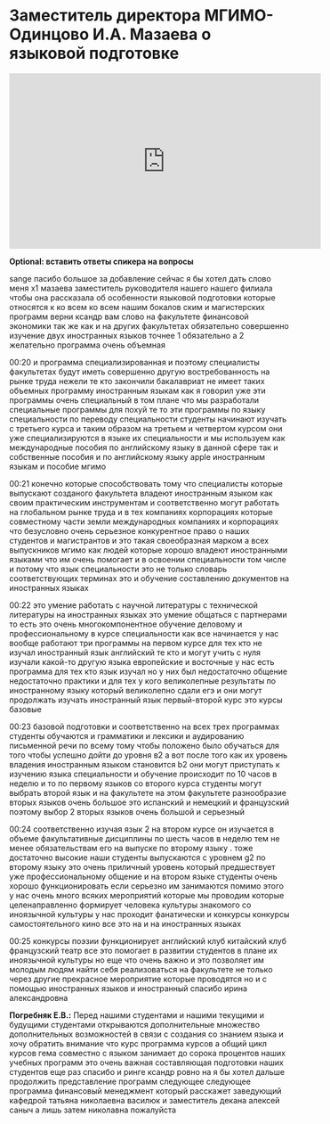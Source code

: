 # Заместитель директора МГИМО-Одинцово И.А. Мазаева о языковой подготовке

<iframe width="560" height="315" src="https://www.youtube.com/embed/_I8y1G2_vp0" frameborder="0" allow="accelerometer; autoplay; encrypted-media; gyroscope; picture-in-picture" allowfullscreen></iframe>

**Optional: вставить ответы спикера на вопросы**

 sange пасибо большое за добавление сейчас я бы хотел
дать слово меня x1 мазаева заместитель руководителя нашего нашего
филиала чтобы она рассказала об особенности языковой подготовки которые
относятся к ко всем ко всем нашим бокалов ским и магистерских программ
верни ксандр вам слово на факультете финансовой экономики так же как и
на других факультетах обязательно совершенно изучение двух иностранных
языков точнее 1 обязательно а 2 желательно программа очень объемная

00:20 и программа специализированная и поэтому специалисты факультетах
будут иметь совершенно другую востребованность на рынке труда нежели те
кто закончили бакалавриат не имеет таких объемных программу иностранным
языкам как я говорил уже эти программы очень специальный в том плане что
мы разработали специальные программы для похуй те то эти программы по
языку специальности по переводу специальности студенты начинают изучать
с третьего курса и таким образом на третьем и четвертом курсом они уже
специализируются в языке их специальности и мы используем как
международные пособия по английскому языку в данной сфере так и
собственные пособия и по английскому языку apple иностранным языкам и
пособие мгимо

00:21 конечно которые способствовать тому что специалисты которые
выпускают созданого факультета владеют иностранным языком как своим
практическим инструментам и соответственно могут работать на глобальном
рынке труда и в тех компаниях корпорациях которые совместному части
земли международных компаниях и корпорациях что безусловно очень
серьезное конкурентное право о наших студентов и магистрантов и это
такая своеобразная марком а всех выпускников мгимо как людей которые
хорошо владеют иностранными языками что им очень помогает и в освоении
специальности том числе и потому что язык специальности это не только
словарь соответствующих терминах это и обучение составлению документов
на иностранных языках

00:22 это умение работать с научной литературы с технической литературы
на иностранных языках это умение общаться с партнерами то есть это очень
многокомпонентное обучение деловому и профессиональному в курсе
специальности как все начинается у нас вообще работают три программы на
первом курсе для тех кто не изучал иностранный язык английский те кто и
могут учить с нуля изучали какой-то другую языка европейские и восточные
у нас есть программа для тех кто язык изучал но у них был недостаточно
общение недостаточно практики и для тех у кого великолепные результаты
по иностранному языку который великолепно сдали егэ и они могут
продолжать изучать иностранный язык первый-второй курс это курсы базовые

00:23 базовой подготовки и соответственно на всех трех программах
студенты обучаются и грамматики и лексики и аудированию письменной речи
по всему тому чтобы положено было обучаться для того чтобы успешно дойти
до уровня в2 а вот после того как их уровень владения иностранным языком
становится b2 они могут приступать к изучению языка специальности и
обучение происходит по 10 часов в неделю и то по первому языков со
второго курса студенты могут выбрать второй язык и на факультете на этом
факультете разнообразие вторых языков очень большое это испанский и
немецкий и французский поэтому выбор 2 вторых языков очень большой и
серьезный

00:24 соответственно изучая язык 2 на втором курсе он изучается в объеме
факультативные дисциплины по шесть часов в неделю тем не менее
обязательствам его на выпуске по второму языку . тоже достаточно высокие
наши студенты выпускаются с уровнем g2 по второму языку это очень
приличный уровень который предшествует уже профессиональному общение и
на втором языке студенты очень хорошо функционировать если серьезно им
занимаются помимо этого у нас очень много всяких мероприятий которые мы
проводим которые целенаправленно формирует человека культуры знакомого
со иноязычной культуры у нас проходит фанатически и конкурсы конкурсы
самостоятельного кино все это на и на иностранных языках

00:25 конкурсы поэзии функционирует английский клуб китайский клуб
французский театр все это помогает в развитии студентов в плане их
иноязычной культуры но еще что очень важно и это позволяет им молодым
людям найти себя реализоваться на факультете не только через другие
прекрасное мероприятие которые проводятся но и с помощью иностранных
языков и иностранный спасибо ирина александровна 

**Погребняк Е.В.:** Перед нашими студентами и нашими текущими и будущими студентами открываются
дополнительные множество дополнительных возможностей в связи с создания
со знанием языка и хочу обратить внимание что курс программа курсов а
общий цикл курсов гема совместно с языком занимает до сорока процентов наших учебных программ это
очень важная составляющая подготовки наших студентов 
еще раз спасибо и
ринге ксандр ровно на я бы хотел дальше продолжить представление
программ следующее следующее программа финансовый менеджмент который
расскажет заведующий кафедрой татьяна николаевна василюк и заместитель
декана алексей саныч а лишь затем николавна  пожалуйста

